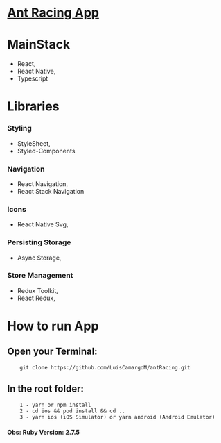 # [Ant Racing App](https://www.figma.com/file/wSpLoTDkOyUVw04s796IbO/Ant-Layout-Base?node-id=0%3A1&t=misXAopbyDZcVx4y-1)


# MainStack 
- React,
- React Native, 
- Typescript


# Libraries
### Styling
- StyleSheet,
- Styled-Components

### Navigation
- React Navigation, 
- React Stack Navigation

### Icons
- React Native Svg,

### Persisting Storage
- Async Storage, 

### Store Management
- Redux Toolkit, 
- React Redux,
    


# How to run App

## Open your Terminal:
```
    git clone https://github.com/LuisCamargoM/antRacing.git
```

## In the root folder:
```
    1 - yarn or npm install
    2 - cd ios && pod install && cd ..
    3 - yarn ios (iOS Simulator) or yarn android (Android Emulator)
```

#### Obs: Ruby Version: 2.7.5
